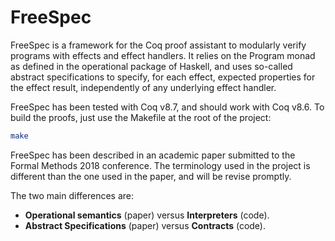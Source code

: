 # FreeSpec

FreeSpec is a framework for the Coq proof assistant to modularly verify programs
with effects and effect handlers. It relies on the Program monad as defined in
the operational package of Haskell, and uses so-called abstract specifications
to specify, for each effect, expected properties for the effect result,
independently of any underlying effect handler.

FreeSpec has been tested with Coq v8.7, and should work with Coq v8.6. To build
the proofs, just use the Makefile at the root of the project:

```bash
make
```

FreeSpec has been described in an academic paper submitted to the Formal Methods
2018 conference. The terminology used in the project is different than the one
used in the paper, and will be revise promptly.

The two main differences are:

* **Operational semantics** (paper) versus **Interpreters** (code).
* **Abstract Specifications** (paper) versus **Contracts** (code).
